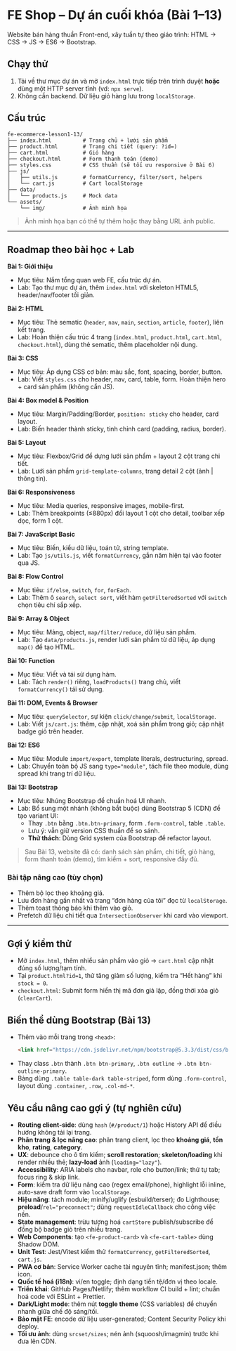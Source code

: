 # FE Shop – Dự án cuối khóa (Bài 1–13)
Website bán hàng thuần Front-end, xây tuần tự theo giáo trình: HTML → CSS → JS → ES6 → Bootstrap.

## Chạy thử
1. Tải về thư mục dự án và mở `index.html` trực tiếp trên trình duyệt **hoặc** dùng một HTTP server tĩnh (vd: `npx serve`).
2. Không cần backend. Dữ liệu giỏ hàng lưu trong `localStorage`.

## Cấu trúc
```
fe-ecommerce-lesson1-13/
├── index.html          # Trang chủ + lưới sản phẩm
├── product.html        # Trang chi tiết (query: ?id=)
├── cart.html           # Giỏ hàng
├── checkout.html       # Form thanh toán (demo)
├── styles.css          # CSS thuần (sẽ tối ưu responsive ở Bài 6)
├── js/
│   ├── utils.js        # formatCurrency, filter/sort, helpers
│   └── cart.js         # Cart localStorage
├── data/
│   └── products.js     # Mock data
└── assets/
    └── img/            # Ảnh minh họa
```

> Ảnh minh họa bạn có thể tự thêm hoặc thay bằng URL ảnh public.

---

## Roadmap theo bài học + Lab
**Bài 1: Giới thiệu**
- Mục tiêu: Nắm tổng quan web FE, cấu trúc dự án.
- Lab: Tạo thư mục dự án, thêm `index.html` với skeleton HTML5, header/nav/footer tối giản.

**Bài 2: HTML**
- Mục tiêu: Thẻ sematic (`header`, `nav`, `main`, `section`, `article`, `footer`), liên kết trang.
- Lab: Hoàn thiện cấu trúc 4 trang (`index.html`, `product.html`, `cart.html`, `checkout.html`), dùng thẻ sematic, thêm placeholder nội dung.

**Bài 3: CSS**
- Mục tiêu: Áp dụng CSS cơ bản: màu sắc, font, spacing, border, button.
- Lab: Viết `styles.css` cho header, nav, card, table, form. Hoàn thiện hero + card sản phẩm (không cần JS).

**Bài 4: Box model & Position**
- Mục tiêu: Margin/Padding/Border, `position: sticky` cho header, card layout.
- Lab: Biến header thành sticky, tinh chỉnh card (padding, radius, border).

**Bài 5: Layout**
- Mục tiêu: Flexbox/Grid để dựng lưới sản phẩm + layout 2 cột trang chi tiết.
- Lab: Lưới sản phẩm `grid-template-columns`, trang detail 2 cột (ảnh | thông tin).

**Bài 6: Responsiveness**
- Mục tiêu: Media queries, responsive images, mobile-first.
- Lab: Thêm breakpoints (≤880px) đổi layout 1 cột cho detail, toolbar xếp dọc, form 1 cột.

**Bài 7: JavaScript Basic**
- Mục tiêu: Biến, kiểu dữ liệu, toán tử, string template.
- Lab: Tạo `js/utils.js`, viết `formatCurrency`, gắn năm hiện tại vào footer qua JS.

**Bài 8: Flow Control**
- Mục tiêu: `if/else`, `switch`, `for`, `forEach`.
- Lab: Thêm ô `search`, `select sort`, viết hàm `getFilteredSorted` với `switch` chọn tiêu chí sắp xếp.

**Bài 9: Array & Object**
- Mục tiêu: Mảng, object, `map/filter/reduce`, dữ liệu sản phẩm.
- Lab: Tạo `data/products.js`, render lưới sản phẩm từ dữ liệu, áp dụng `map()` để tạo HTML.

**Bài 10: Function**
- Mục tiêu: Viết và tái sử dụng hàm.
- Lab: Tách `render()` riêng, `loadProducts()` trang chủ, viết `formatCurrency()` tái sử dụng.

**Bài 11: DOM, Events & Browser**
- Mục tiêu: `querySelector`, sự kiện `click/change/submit`, `localStorage`.
- Lab: Viết `js/cart.js`: thêm, cập nhật, xoá sản phẩm trong giỏ; cập nhật badge giỏ trên header.

**Bài 12: ES6**
- Mục tiêu: Module `import/export`, template literals, destructuring, spread.
- Lab: Chuyển toàn bộ JS sang `type="module"`, tách file theo module, dùng spread khi trang trí dữ liệu.

**Bài 13: Bootstrap**
- Mục tiêu: Nhúng Bootstrap để chuẩn hoá UI nhanh.
- Lab: Bổ sung một nhánh (không bắt buộc) dùng Bootstrap 5 (CDN) để tạo variant UI:
  - Thay `.btn` bằng `.btn.btn-primary`, form `.form-control`, table `.table`.
  - Lưu ý: vẫn giữ version CSS thuần để so sánh.
  - **Thử thách**: Dùng Grid system của Bootstrap để refactor layout.

> Sau Bài 13, website đã có: danh sách sản phẩm, chi tiết, giỏ hàng, form thanh toán (demo), tìm kiếm + sort, responsive đầy đủ.

### Bài tập nâng cao (tùy chọn)
- Thêm bộ lọc theo khoảng giá.
- Lưu đơn hàng gần nhất và trang “đơn hàng của tôi” đọc từ `localStorage`.
- Thêm toast thông báo khi thêm vào giỏ.
- Prefetch dữ liệu chi tiết qua `IntersectionObserver` khi card vào viewport.

---

## Gợi ý kiểm thử
- Mở `index.html`, thêm nhiều sản phẩm vào giỏ → `cart.html` cập nhật đúng số lượng/tạm tính.
- Tại `product.html?id=1`, thử tăng giảm số lượng, kiểm tra “Hết hàng” khi `stock = 0`.
- `checkout.html`: Submit form hiển thị mã đơn giả lập, đồng thời xóa giỏ (`clearCart`).

## Biến thể dùng Bootstrap (Bài 13)
- Thêm vào mỗi trang trong `<head>`:
  ```html
  <link href="https://cdn.jsdelivr.net/npm/bootstrap@5.3.3/dist/css/bootstrap.min.css" rel="stylesheet">
  ```
- Thay class `.btn` thành `.btn btn-primary`, `.btn outline` → `.btn btn-outline-primary`.
- Bảng dùng `.table table-dark table-striped`, form dùng `.form-control`, layout dùng `.container`, `.row`, `.col-md-*`.


## Yêu cầu nâng cao gợi ý (tự nghiên cứu)
- **Routing client-side**: dùng `hash` (`#/product/1`) hoặc History API để điều hướng không tải lại trang.
- **Phân trang & lọc nâng cao**: phân trang client, lọc theo **khoảng giá**, **tồn kho**, **rating**, **category**.
- **UX**: debounce cho ô tìm kiếm; **scroll restoration**; **skeleton/loading** khi render nhiều thẻ; **lazy-load** ảnh (`loading="lazy"`).
- **Accessibility**: ARIA labels cho navbar, role cho button/link; thứ tự tab; focus ring & skip link.
- **Form**: kiểm tra dữ liệu nâng cao (regex email/phone), highlight lỗi inline, auto-save draft form vào `localStorage`.
- **Hiệu năng**: tách module; minify/uglify (esbuild/terser); đo Lighthouse; **preload**/`rel="preconnect"`; dùng `requestIdleCallback` cho công việc nền.
- **State management**: trừu tượng hoá `cartStore` publish/subscribe để đồng bộ badge giỏ trên nhiều trang.
- **Web Components**: tạo `<fe-product-card>` và `<fe-cart-table>` dùng Shadow DOM.
- **Unit Test**: Jest/Vitest kiểm thử `formatCurrency`, `getFilteredSorted`, `cart.js`.
- **PWA cơ bản**: Service Worker cache tài nguyên tĩnh; manifest.json; thêm icon.
- **Quốc tế hoá (i18n)**: vi/en toggle; định dạng tiền tệ/đơn vị theo locale.
- **Triển khai**: GitHub Pages/Netlify; thêm workflow CI build + lint; chuẩn hoá code với ESLint + Prettier.
- **Dark/Light mode**: thêm nút **toggle theme** (CSS variables) để chuyển nhanh giữa chế độ sáng/tối.
- **Bảo mật FE**: encode dữ liệu user-generated; Content Security Policy khi deploy.
- **Tối ưu ảnh**: dùng `srcset/sizes`; nén ảnh (squoosh/imagmin) trước khi đưa lên CDN.
